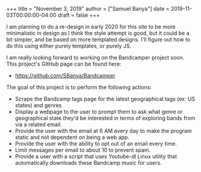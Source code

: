 +++
title = "November 3, 2019"
author = ["Samuel Banya"]
date = 2019-11-03T00:00:00-04:00
draft = false
+++

I am planning to do a re-design in early 2020 for this site to be more minimalistic
in design as I think the style attempt is good, but it could be a bit simpler, and
be based on more templated designs. I'll figure out how to do this using either
purely templates, or purely JS.

I am really looking forward to working on the Bandcamper project soon. This project's
GitHub page can be found here:

-   <https://github.com/SBanya/Bandcamper>

The goal of this project is to perform the following actions:

-   Scrape the Bandcamp tags page for the latest geographical tags (ex: US states) and genres
-   Display a webpage to the user to prompt them to ask what genre or geographical state they'd be interested in terms of exploring bands from via a related email.
-   Provide the user with the email at 6 AM every day to make the program static and not dependent on being a web app.
-   Provide the user with the ability to opt out of an email every time.
-   Limit messages per email to about 10 to prevent spam.
-   Provide a user with a script that uses Youtube-dl Linux utility that automatically downloads these Bandcamp music for users.